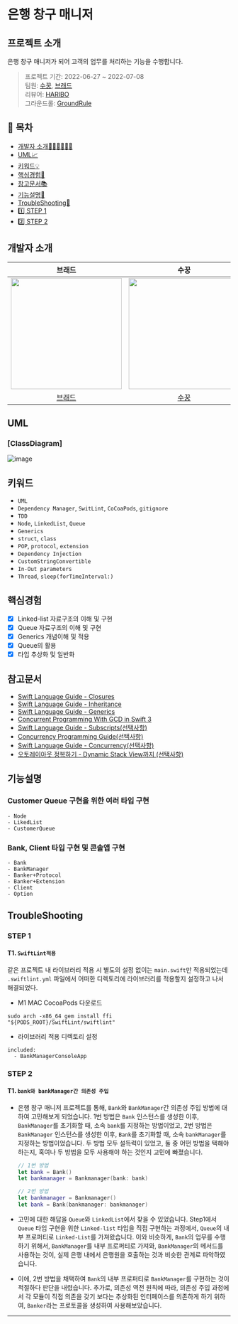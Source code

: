 # 은행 창구 매니저

## 프로젝트 소개
은행 창구 매니저가 되어 고객의 업무를 처리하는 기능을 수행합니다.

> 프로젝트 기간: 2022-06-27 ~ 2022-07-08</br>
> 팀원: [수꿍](https://github.com/Jeon-Minsu), [브래드](https://github.com/bradheo65) </br>
리뷰어: [HARIBO](https://github.com/HARlBO)</br>
그라운드롤: [GroundRule](https://github.com/Jeon-Minsu/ios-bank-manager/tree/step01/Docs/GroundRule.md)

## 📑 목차

- [개발자 소개🧑🏻‍💻🧑🏻‍💻](#개발자-소개)
- [UML📈](#UML)
- [키워드💡](#키워드)
- [핵심경험🤔](#핵심경험)
- [참고문서📚](#참고문서)
- [기능설명📝](#기능설명)
- [TroubleShooting🚀](#TroubleShooting)
- [1️⃣ STEP 1](https://github.com/Jeon-Minsu/ios-bank-manager/tree/step01/Docs/Step01.md)
- [2️⃣ STEP 2](https://github.com/Jeon-Minsu/ios-bank-manager/tree/step02/Docs/Step02.md)

## 개발자 소개

|브래드|수꿍|
|:---:|:---:|
|<image src = "https://user-images.githubusercontent.com/45350356/174251611-46adf61c-93fa-42a0-815b-2c998af1c258.png" width="250" height="250">| <image src = "https://i.imgur.com/6HkYdmp.png" width="250" height="250">
|[브래드](https://github.com/bradheo65)|[수꿍](https://github.com/Jeon-Minsu)|

## UML

### [ClassDiagram]

![image](https://user-images.githubusercontent.com/45350356/176827443-6bf8cc88-075a-4a97-9ca8-62f148e2665e.png)


## 키워드

- `UML`
- `Dependency Manager`, `SwitLint`, `CoCoaPods`, `gitignore`
- `TDD`
- `Node`, `LinkedList`, `Queue`
- `Generics`
- `struct`, `class`
- `POP`, `protocol`, `extension`
- `Dependency Injection`
- `CustomStringConvertible`
- `In-Out parameters`
- `Thread`, `sleep(forTimeInterval:)`

## 핵심경험
    
- [x] Linked-list 자료구조의 이해 및 구현
- [x] Queue 자료구조의 이해 및 구현
- [x] Generics 개념이해 및 적용
- [x] Queue의 활용
- [x] 타입 추상화 및 일반화
    
## 참고문서

- [Swift Language Guide - Closures](https://docs.swift.org/swift-book/LanguageGuide/Closures.html)
- [Swift Language Guide - Inheritance](https://docs.swift.org/swift-book/LanguageGuide/Inheritance.html)
- [Swift Language Guide - Generics](https://docs.swift.org/swift-book/LanguageGuide/Generics.html)
- [Concurrent Programming With GCD in Swift 3](https://developer.apple.com/videos/play/wwdc2016/720/)
- [Swift Language Guide - Subscripts(선택사항)](https://docs.swift.org/swift-book/LanguageGuide/Subscripts.html)
- [Concurrency Programming Guide(선택사항)](https://developer.apple.com/library/archive/documentation/General/Conceptual/ConcurrencyProgrammingGuide/Introduction/Introduction.html)
- [Swift Language Guide - Concurrency(선택사항)](https://docs.swift.org/swift-book/LanguageGuide/Concurrency.html)
- [오토레이아웃 정복하기 - Dynamic Stack View까지 (선택사항)](https://yagom.net/courses/autolayout/)
    
## 기능설명
    
### **Customer Queue** 구현을 위한 여러 타입 구현
    - Node
    - LikedList
    - CustomerQueue

### **Bank, Client** 타입 구현 및 콘솔앱 구현
    - Bank
    - BankManager
    - Banker+Protocol
    - Banker+Extension
    - Client
    - Option

## TroubleShooting
    
### STEP 1

#### T1. `SwiftLint적용`
    
같은 프로젝트 내 라이브러리 적용 시 별도의 설정 없이는 `main.swift`만 적용되었는데 
`.swiftlint.yml` 파일에서 어떠한 디렉토리에 라이브러리를 적용할지 설정하고 나서 해결되었다.
- M1 MAC CocoaPods 다운로드
```shell
sudo arch -x86_64 gem install ffi
"${PODS_ROOT}/SwiftLint/swiftlint"
```
- 라이브러리 적용 디렉토리 설정
```shell
included:
  - BankManagerConsoleApp
```

### STEP 2 
    
#### T1. `bank와 bankManager간 의존성 주입`

- 은행 창구 매니저 프로젝트를 통해, `Bank`와 `BankManager`간 의존성 주입 방법에 대하여 고민해보게 되었습니다. 1번 방법은 `Bank` 인스턴스를 생성한 이후, `BankManager`를 초기화할 때, 소속 `bank`를 지정하는 방법이었고, 2번 방법은 `BankManager` 인스턴스를 생성한 이후, `Bank`를 초기화할 때, 소속 `bankManager`를 지정하는 방법이었습니다. 두 방법 모두 설득력이 있었고, 둘 중 어떤 방법을 택해야하는지, 혹여나 두 방법을 모두 사용해야 하는 것인지 고민에 빠졌습니다.

    ```swift
    // 1번 방법
    let bank = Bank()
    let bankmanager = Bankmanager(bank: bank)
    
    // 2번 방법
    let bankmanager = Bankmanager()
    let bank = Bank(bankmanager: bankmanager)
    ```
    
- 고민에 대한 해답을 `Queue`와 `LinkedList`에서 찾을 수 있었습니다. Step1에서 `Queue` 타입 구현을 위한 `Linked-list` 타입을 직접 구현하는 과정에서, `Queue`의 내부 프로퍼티로 `Linked-List`를 가져왔습니다. 이와 비슷하게, `Bank`의 업무를 수행하기 위해서, `BankManager`를 내부 프로퍼티로 가져와, `BankManager`의 메서드를 사용하는 것이, 실제 은행 내에서 은행원을 호출하는 것과 비슷한 관계로 파악하였습니다.

- 이에, 2번 방법을 채택하여 `Bank`의 내부 프로퍼티로 `BankManager`를 구현하는 것이 적절하다 판단을 내렸습니다. 추가로, 의존성 역전 원칙에 따라, 의존성 주입 과정에서 각 모듈이 직접 의존을 갖기 보다는 추상화된 인터페이스를 의존하게 하기 위하여, `Banker`라는 프로토콜을 생성하여 사용해보았습니다. 

--- 
